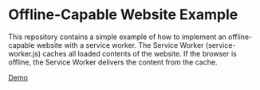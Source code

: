 # Offline-Capable Website Example

This repository contains a simple example of how to implement an offline-capable website with a service worker.
The Service Worker (service-worker.js) caches all loaded contents of the website.
If the browser is offline, the Service Worker delivers the content from the cache.

[Demo](https://lunixo.at/solutions/offline-capable-website/)
